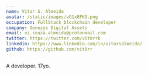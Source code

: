 ```yaml
---
name: Vitor S. Almeida
avatar: /static/images/vG1x8FK9.png
occupation: FullStack blockchain developer
company: Genezys Digital Assets
email: vi.souza.almeida@protonmail.com
twitter: https://twitter.com/vit0rrk
linkedin: https://www.linkedin.com/in/vitorsalmeida/
github: https://github.com/vit0rr
---
```


A developer.
17yo.
